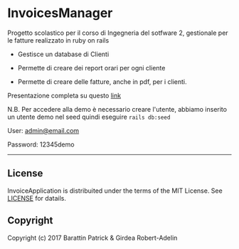 # InvoicesManager

Progetto scolastico per il corso di Ingegneria del sotfware 2, gestionale per le fatture realizzato in ruby on rails

* Gestisce un database di Clienti

* Permette di creare dei report orari per ogni cliente

* Permette di creare delle fatture, anche in pdf, per i clienti.

Presentazione completa su questo [link](https://docs.google.com/presentation/d/1N3_idcXaNJD3zxyTkMqDvOBdMEYPRP3D2ZDbPYRqPlQ/edit?usp=sharing)

N.B.
Per accedere alla demo è necessario creare l'utente, abbiamo inserito un utente demo nel seed
quindi eseguire `rails db:seed`

User: admin@email.com

Password: 12345demo

---

## License

InvoiceApplication is distribuited under the terms of the MIT License.
See [LICENSE](LICENSE) for datails.

## Copyright
Copyright (c) 2017 Barattin Patrick & Girdea Robert-Adelin
